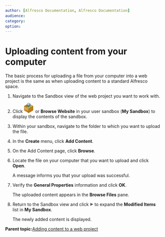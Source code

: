 ```yaml
---
author: [Alfresco Documentation, Alfresco Documentation]
audience: 
category: 
option: 
---
```


# Uploading content from your computer

The basic process for uploading a file from your computer into a web project is the same as when uploading content to a standard Alfresco space.

1.  Navigate to the Sandbox view of the web project you want to work with.

2.  Click ![Browse Website](../images/im-browsewebsite.png) or **Browse Website** in your user sandbox \(**My Sandbox**\) to display the contents of the sandbox.

3.  Within your sandbox, navigate to the folder to which you want to upload the file.

4.  In the **Create** menu, click **Add Content**.

5.  On the Add Content page, click **Browse**.

6.  Locate the file on your computer that you want to upload and click **Open**.

    A message informs you that your upload was successful.

7.  Verify the **General Properties** information and click **OK**.

    The uploaded content appears in the **Browse Files** pane.

8.  Return to the Sandbox view and click ![Expand](../images/im-expand.png) to expand the **Modified Items** list in **My Sandbox**.

    The newly added content is displayed.


**Parent topic:**[Adding content to a web project](../concepts/cuh-wcm-content-add.md)

